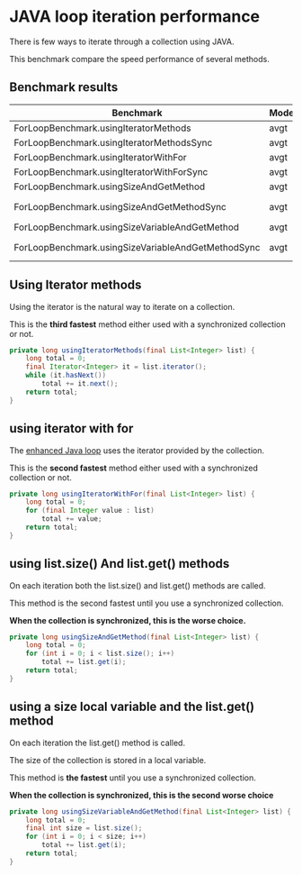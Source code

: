 JAVA loop iteration performance
===============================

There is few ways to iterate through a collection using JAVA.

This benchmark compare the speed performance of several methods.

Benchmark results
-----------------

| Benchmark                                           | Mode    | Cnt |       Score  |  Error    | Units |
| --------------------------------------------------- | ------- | --- | ------------ | --------- | ----- |
| ForLoopBenchmark.usingIteratorMethods               | avgt    | 3   |   7132.112 ± |   224.659 | ns/op |
| ForLoopBenchmark.usingIteratorMethodsSync           | avgt    | 3   |   7134.256 ± |   306.494 | ns/op |
| ForLoopBenchmark.usingIteratorWithFor               | avgt    | 3   |   7116.887 ± |   229.993 | ns/op |
| ForLoopBenchmark.usingIteratorWithForSync           | avgt    | 3   |   7138.115 ± |    20.138 | ns/op |
| ForLoopBenchmark.usingSizeAndGetMethod              | avgt    | 3   |   6417.133 ± |   348.184 | ns/op |
| ForLoopBenchmark.usingSizeAndGetMethodSync          | avgt    | 3   | 373067.587 ± | 19568.628 | ns/op |
| ForLoopBenchmark.usingSizeVariableAndGetMethod      | avgt    | 3   |   6408.397 ± |   476.604 | ns/op |
| ForLoopBenchmark.usingSizeVariableAndGetMethodSync  | avgt    | 3   | 189366.168 ± | 58446.647 | ns/op |


Using Iterator methods
----------------------

Using the iterator is the natural way to iterate on a collection.

This is the **third fastest** method either used with a synchronized collection or not.

```java
private long usingIteratorMethods(final List<Integer> list) {
    long total = 0;
    final Iterator<Integer> it = list.iterator();
    while (it.hasNext())
        total += it.next();
    return total;
}
```
using iterator with for
-----------------------

The [enhanced Java loop](https://blogs.oracle.com/corejavatechtips/using-enhanced-for-loops-with-your-classes)
uses the iterator provided by the collection.

This is the **second fastest** method either used with a synchronized collection or not.

```java
private long usingIteratorWithFor(final List<Integer> list) {
    long total = 0;
    for (final Integer value : list)
        total += value;
    return total;
}
```

using list.size() And list.get() methods
----------------------------------------

On each iteration both the list.size() and list.get() methods are called.

This method is the second fastest until you use a synchronized collection.

**When the collection is synchronized, this is the worse choice.**

```java
private long usingSizeAndGetMethod(final List<Integer> list) {
    long total = 0;
    for (int i = 0; i < list.size(); i++)
        total += list.get(i);
    return total;
}
```

using a size local variable and the list.get() method
-----------------------------------------------------

On each iteration the list.get() method is called.

The size of the collection is stored in a local variable.

This method is **the fastest** until you use a synchronized collection.

**When the collection is synchronized, this is the second worse choice**

```java
private long usingSizeVariableAndGetMethod(final List<Integer> list) {
    long total = 0;
    final int size = list.size();
    for (int i = 0; i < size; i++)
        total += list.get(i);
    return total;
}
```